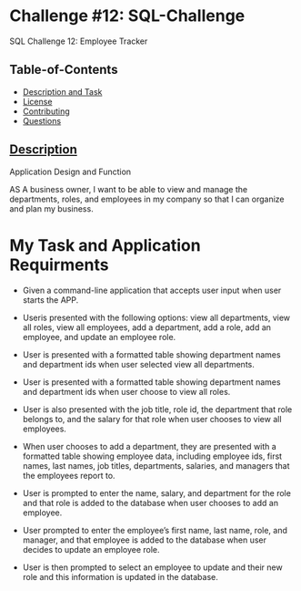 # Challenge #12:  SQL-Challenge

 SQL Challenge 12: Employee Tracker 

  ## Table-of-Contents
  * [Description and Task](#description)
  * [License](#license)   
  * [Contributing](#contributing)
  * [Questions](#questions)


## [Description](#table-of-contents)
 
 Application Design and Function

 AS A business owner, I want to be able to view and manage the departments, roles, and 
 employees in my company so that I can organize and plan my business.

 # My Task and Application Requirments

   - Given a command-line application that accepts user input when user starts the APP. 

   - Useris presented with the following options: view all departments, view all roles, view all employees, 
     add a department, add a role, add an employee, and update an employee role.

   - User is presented with a formatted table showing department names and department ids when user selected view 
     all departments.

   - User is presented with a formatted table showing department names and department ids when user choose to view all roles.

   - User is also presented with the job title, role id, the department that role belongs to, and the 
     salary for that role when user chooses to view all employees.

   - When user chooses to add a department, they are presented with a formatted table showing employee data, including 
     employee ids, first names, last names, job titles, departments, salaries, and managers that the employees report to.
   
   - User is  prompted to enter the name, salary, and department for the role and that role is added to the database when user
      chooses to add an employee.

   - User prompted to enter the employee’s first name, last name, role, and manager, and that employee is added to the database
     when user decides to update an employee role.

   - User is then prompted to select an employee to update and their new role and this information is updated in the database.


